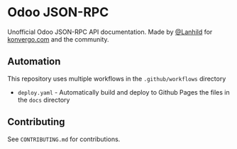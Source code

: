 # Odoo JSON-RPC

Unofficial Odoo JSON-RPC API documentation. Made by [@Lanhild](https://github.com/Lanhild) for [konvergo.com](https://konvergo.com) and the community.

## Automation

This repository uses multiple workflows in the `.github/workflows` directory

- `deploy.yaml` - Automatically build and deploy to Github Pages the files in the `docs` directory

## Contributing

See `CONTRIBUTING.md` for contributions.
